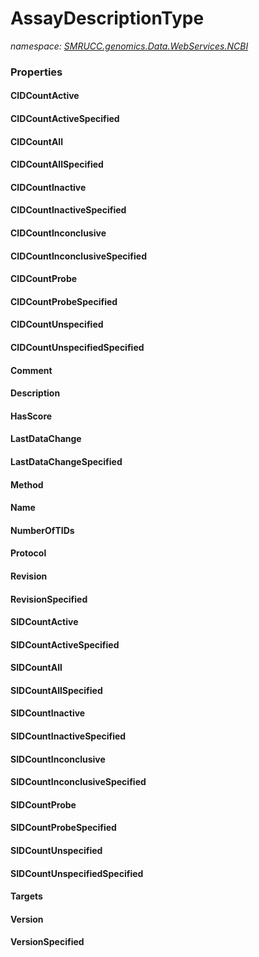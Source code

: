 ﻿# AssayDescriptionType
_namespace: [SMRUCC.genomics.Data.WebServices.NCBI](./index.md)_






### Properties

#### CIDCountActive

#### CIDCountActiveSpecified

#### CIDCountAll

#### CIDCountAllSpecified

#### CIDCountInactive

#### CIDCountInactiveSpecified

#### CIDCountInconclusive

#### CIDCountInconclusiveSpecified

#### CIDCountProbe

#### CIDCountProbeSpecified

#### CIDCountUnspecified

#### CIDCountUnspecifiedSpecified

#### Comment

#### Description

#### HasScore

#### LastDataChange

#### LastDataChangeSpecified

#### Method

#### Name

#### NumberOfTIDs

#### Protocol

#### Revision

#### RevisionSpecified

#### SIDCountActive

#### SIDCountActiveSpecified

#### SIDCountAll

#### SIDCountAllSpecified

#### SIDCountInactive

#### SIDCountInactiveSpecified

#### SIDCountInconclusive

#### SIDCountInconclusiveSpecified

#### SIDCountProbe

#### SIDCountProbeSpecified

#### SIDCountUnspecified

#### SIDCountUnspecifiedSpecified

#### Targets

#### Version

#### VersionSpecified

